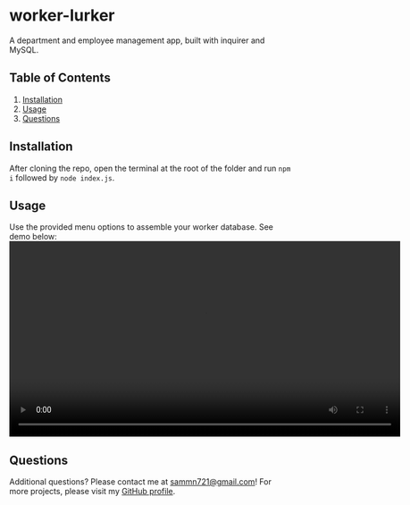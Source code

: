# worker-lurker<br>
A department and employee management app, built with inquirer and MySQL.

## Table of Contents
1. [Installation](#installation)
2. [Usage](#usage)
3. [Questions](#questions)

## Installation
After cloning the repo, open the terminal at the root of the folder and run `npm i` followed by `node index.js`.

## Usage
Use the provided menu options to assemble your worker database. See demo below:<br>
<video src='assets/worker-lurker.mov' width=700>
## Questions
Additional questions? Please contact me at sammn721@gmail.com!
For more projects, please visit my [GitHub profile](https://github.com/sammn721).
